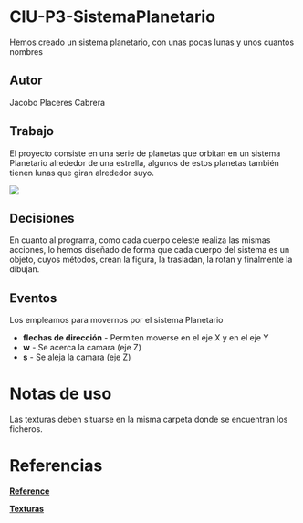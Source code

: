 # CIU-P3-SistemaPlanetario
Hemos creado un sistema planetario, con unas pocas lunas y unos cuantos nombres

## Autor
Jacobo Placeres Cabrera

## Trabajo
El proyecto consiste en una serie de planetas que orbitan en un sistema Planetario alrededor de una estrella, algunos de estos planetas también tienen lunas que giran alrededor suyo.

![](p3.gif)
## Decisiones
En cuanto al programa, como cada cuerpo celeste realiza las mismas acciones, lo hemos diseñado de forma que cada cuerpo del sistema es un objeto, cuyos métodos, crean la figura, la trasladan, la rotan y finalmente la dibujan.

## Eventos
Los empleamos para movernos por el sistema Planetario

*   **flechas de dirección**  - Permiten moverse en el eje X y en el eje Y
*   **w**                     - Se acerca la camara (eje Z)
*   **s**                     - Se aleja la camara (eje Z)

# Notas de uso
Las texturas deben situarse en la misma carpeta donde se encuentran los ficheros.

# Referencias
**[Reference](https://processing.org/reference)**

**[Texturas](https://www.solarsystemscope.com/textures/)**

